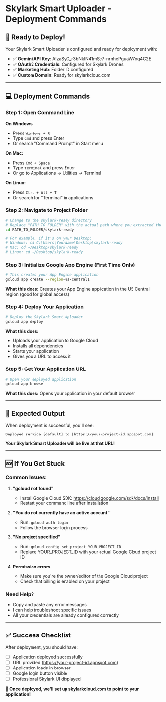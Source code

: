 # Skylark Smart Uploader - Deployment Commands

## 🚀 Ready to Deploy!

Your Skylark Smart Uploader is configured and ready for deployment with:
- ✅ **Gemini API Key**: AIzaSyC_r3bNkIN41mSe7-nrnhePguaW7oq4C2E
- ✅ **OAuth2 Credentials**: Configured for Skylark Drones
- ✅ **Marketing Hub**: Folder ID configured
- ✅ **Custom Domain**: Ready for skylarkcloud.com

---

## 💻 Deployment Commands

### **Step 1: Open Command Line**

**On Windows:**
- Press `Windows + R`
- Type `cmd` and press Enter
- Or search "Command Prompt" in Start menu

**On Mac:**
- Press `Cmd + Space`
- Type `terminal` and press Enter
- Or go to Applications → Utilities → Terminal

**On Linux:**
- Press `Ctrl + Alt + T`
- Or search for "Terminal" in applications

### **Step 2: Navigate to Project Folder**

```bash
# Change to the skylark-ready directory
# Replace "PATH_TO_FOLDER" with the actual path where you extracted the files
cd PATH_TO_FOLDER/skylark-ready

# For example, if it's on your Desktop:
# Windows: cd C:\Users\YourName\Desktop\skylark-ready
# Mac: cd ~/Desktop/skylark-ready
# Linux: cd ~/Desktop/skylark-ready
```

### **Step 3: Initialize Google App Engine (First Time Only)**

```bash
# This creates your App Engine application
gcloud app create --region=us-central1
```

**What this does:** Creates your App Engine application in the US Central region (good for global access)

### **Step 4: Deploy Your Application**

```bash
# Deploy the Skylark Smart Uploader
gcloud app deploy
```

**What this does:** 
- Uploads your application to Google Cloud
- Installs all dependencies
- Starts your application
- Gives you a URL to access it

### **Step 5: Get Your Application URL**

```bash
# Open your deployed application
gcloud app browse
```

**What this does:** Opens your application in your default browser

---

## 🎯 Expected Output

When deployment is successful, you'll see:
```
Deployed service [default] to [https://your-project-id.appspot.com]
```

**Your Skylark Smart Uploader will be live at that URL!**

---

## 🆘 If You Get Stuck

### **Common Issues:**

1. **"gcloud not found"**
   - Install Google Cloud SDK: https://cloud.google.com/sdk/docs/install
   - Restart your command line after installation

2. **"You do not currently have an active account"**
   - Run: `gcloud auth login`
   - Follow the browser login process

3. **"No project specified"**
   - Run: `gcloud config set project YOUR_PROJECT_ID`
   - Replace YOUR_PROJECT_ID with your actual Google Cloud project ID

4. **Permission errors**
   - Make sure you're the owner/editor of the Google Cloud project
   - Check that billing is enabled on your project

### **Need Help?**
- Copy and paste any error messages
- I can help troubleshoot specific issues
- All your credentials are already configured correctly

---

## ✅ Success Checklist

After deployment, you should have:
- [ ] Application deployed successfully
- [ ] URL provided (https://your-project-id.appspot.com)
- [ ] Application loads in browser
- [ ] Google login button visible
- [ ] Professional Skylark UI displayed

**🎉 Once deployed, we'll set up skylarkcloud.com to point to your application!**

